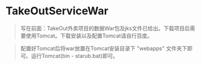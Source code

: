 # TakeOutServiceWar

> 写在前面：TakeOut外卖项目的数据War包及jks文件已给出。下载项目后需要使用Tomcat。下载安装以及配置Tomcat请自行百度。

> 配置好Tomcat后将war放置在Tomcat安装目录下 "webapps" 文件夹下即可。运行Tomcat(bin - starub.bat)即可。